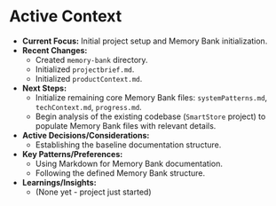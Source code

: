 # Active Context

*   **Current Focus:** Initial project setup and Memory Bank initialization.
*   **Recent Changes:**
    *   Created `memory-bank` directory.
    *   Initialized `projectbrief.md`.
    *   Initialized `productContext.md`.
*   **Next Steps:**
    *   Initialize remaining core Memory Bank files: `systemPatterns.md`, `techContext.md`, `progress.md`.
    *   Begin analysis of the existing codebase (`SmartStore` project) to populate Memory Bank files with relevant details.
*   **Active Decisions/Considerations:**
    *   Establishing the baseline documentation structure.
*   **Key Patterns/Preferences:**
    *   Using Markdown for Memory Bank documentation.
    *   Following the defined Memory Bank structure.
*   **Learnings/Insights:**
    *   (None yet - project just started)
